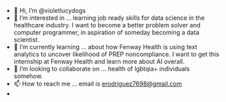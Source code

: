 - 👋 Hi, I’m @violetlucydogs
- 👀 I’m interested in ... learning job ready skills for data science in the healthcare industry. I want to become a better problem solver and computer programmer, in aspiration of someday becoming a data scientist.
- 🌱 I’m currently learning ... about how Fenway Health is using text analytics to uncover likelihood of PREP noncompliance. I want to get this internship at Fenway Health and learn more about AI overall.
- 💞️ I’m looking to collaborate on ... health of lgbtqia+ individuals somehow. 
- 📫 How to reach me ... email is erodriguez7698@gmail.com
- 

<!---
violetlucydogs/violetlucydogs is a ✨ special ✨ repository because its `README.md` (this file) appears on your GitHub profile.
You can click the Preview link to take a look at your changes.
--->
